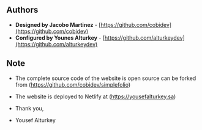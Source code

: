 ## Authors

- **Designed by Jacobo Martinez** - [https://github.com/cobidev](https://github.com/cobidev)
- **Configured by Younes Alturkey** - [https://github.com/alturkeydev](https://github.com/alturkeydev)

## Note

- The complete source code of the website is open source can be forked from (https://github.com/cobidev/simplefolio)
- The website is deployed to Netlify at (https://yousefalturkey.sa)

- Thank you,

- Yousef Alturkey
